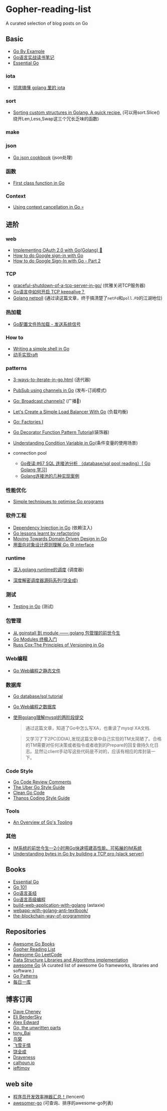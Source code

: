 # Gopher-reading-list
A curated selection of blog posts on Go


## Basic

- [Go By Example](https://gobyexample.com/)
- [Go语言实战读书笔记](https://www.flysnow.org/2017/03/04/go-in-action-go-package.html)
- [Essential Go](https://www.programming-books.io/essential/go/)

### iota
- [彻底搞懂 golang 里的 iota](https://blog.wolfogre.com/posts/golang-iota/)

### sort
- [Sorting custom structures in Golang. A quick recipe.](https://thenotexpert.com/golang-sorting/) (可以用sort.Slice()绕开Len,Less,Swap这三个冗长乏味的函数)

### make


### json
- [Go json cookbook](https://eli.thegreenplace.net/2019/go-json-cookbook/) (json处理)

### 函数
- [First class function in Go](https://mp.weixin.qq.com/s/0zSFzPVLdTl_5IoFgwtnFA)

### Context
- [Using context cancellation in Go 💀](https://www.sohamkamani.com/blog/golang/2018-06-17-golang-using-context-cancellation/)

## 进阶

### web

- [Implementing OAuth 2.0 with Go(Golang) 🔐](https://www.sohamkamani.com/blog/golang/2018-06-24-oauth-with-golang/)
- [How to do Google sign-in with Go](https://skarlso.github.io/2016/06/12/google-signin-with-go/)
- [How to do Google Sign-In with Go - Part 2](https://skarlso.github.io/2016/11/02/google-signin-with-go-part2/)

### TCP
- [graceful-shutdown-of-a-tcp-server-in-go/](https://eli.thegreenplace.net/2020/graceful-shutdown-of-a-tcp-server-in-go/) (优雅关闭TCP服务器)
- [Go语言中如何开启 TCP keepalive？](https://mp.weixin.qq.com/s/v8QPxefWLfAmgPNW2HOYHA)
- [Golang netpoll](http://likakuli.com/post/2018/06/06/golang-network/) (通过读这篇文章，终于搞清楚了`netFd`和`poll.FD`的江湖地位)

### 热加载
- [Go配置文件热加载 - 发送系统信号](https://segmentfault.com/a/1190000019436438)

### How to
- [Writing a simple shell in Go](https://sj14.gitlab.io/post/2018/07-01-go-unix-shell/)
- [动手实现raft](https://eli.thegreenplace.net/2020/implementing-raft-part-0-introduction/)

### patterns
- [3-ways-to-iterate-in-go.html](https://blog.kowalczyk.info/article/1Bkr/3-ways-to-iterate-in-go.html) (迭代器)

- [PubSub using channels in Go](https://eli.thegreenplace.net/2020/pubsub-using-channels-in-go/) (发布-订阅模式)

- [Go: Broadcast channels?](https://science.mroman.ch/gobroadcastchannels.html) (广播📢)

- [Let's Create a Simple Load Balancer With Go](https://kasvith.me/posts/lets-create-a-simple-lb-go/) (负载均衡)

- [Go: Factories I](https://science.mroman.ch/gofactory.html)

- [Go Decorator Function Pattern Tutorial](https://tutorialedge.net/golang/go-decorator-function-pattern-tutorial/)(装饰器)

- [Understanding Condition Variable in Go](https://kaviraj.me/understanding-condition-variable-in-go/)(条件变量的使用场景)


- connection pool
    - [Go夜读:#67 SQL 连接池分析 （database/sql pool reading）[ Go Golang 学习]](https://www.bilibili.com/video/av75690189?from=search&seid=5328732865312480571)
    - [Golang连接池的几种实现案例](https://juejin.im/post/5e58e3b7f265da57537eb7ed#heading-7)



### 性能优化
- [Simple techniques to optimise Go programs](https://stephen.sh/posts/quick-go-performance-improvements)


### 软件工程
- [Dependency Injection in Go](https://blog.drewolson.org/dependency-injection-in-go) (依赖注入)
- [Go lessons learnt by refactoring](https://anto.pt/post/go-lessons-learnt-by-refactoring)
- [Moving Towards Domain Driven Design in Go](https://www.calhoun.io/moving-towards-domain-driven-design-in-go/)
- [用面向对象设计原则理解 Go 中 interface](https://mp.weixin.qq.com/s/MqQ6b-Z_wvYe9YpNI5LDeA)

### runtime
- [深入golang runtime的调度](https://zboya.github.io/post/go_scheduler/#runtime%E8%B0%83%E5%BA%A6%E5%99%A8%E7%9A%84%E5%90%AF%E5%8A%A8) (调度器)

- [深度解密调度器源码系列(饶全成)](https://qcrao.com/2019/09/06/dive-into-go-scheduler-source-code/)

### 测试
- [Testing in Go](https://ieftimov.com/categories/testing-in-go/) (测试)

### 包管理
- [从 goinstall 到 module —— golang 包管理的前世今生](https://blog.wolfogre.com/posts/golang-package-history/)
- [Go Modules 终极入门](https://mp.weixin.qq.com/s/fNMXfpBhBC3UWTbYCnwIMg)
- [Russ Cox:The Principles of Versioning in Go](https://research.swtch.com/vgo-principles)

### Web编程
- [Go Web编程之静态文件](https://juejin.im/post/5e1cfd2d6fb9a02ffd6eb56c)


### 数据库
- [Go database/sql tutorial](http://go-database-sql.org/index.html)
- [Go Web编程之数据库](https://juejin.im/post/5e277a85e51d450234249c7e)
- [使用golang理解mysql的两阶段提交](https://mp.weixin.qq.com/s/KeZId8WScnS-rlc0kedEzw)
    > 通过这篇文章，知道了Go中怎么写XA，也重读了mysql XA文档.

    > 又学习了下2PC(DDIA),发现这篇文章中自己实现的TM太简陋了。合格的TM需要对任何决策或者指令或者收到的Prepare的回复做持久化日志。显然让client手动写这些代码是不对的，应该有相应的库封装一下。



### Code Style
- [Go Code Review Comments](https://github.com/golang/go/wiki/CodeReviewComments)
- [The Uber Go Style Guide](https://github.com/uber-go/guide/blob/master/style.md)
- [Clean Go Code](https://github.com/Pungyeon/clean-go-article#Interfaces-in-Go)
- [Thanos Coding Style Guide](https://thanos.io/contributing/coding-style-guide.md/)

### Tools
- [An Overview of Go's Tooling](https://www.alexedwards.net/blog/an-overview-of-go-tooling)

### 其他
- [IM系统的前世今生—2小时用Go快速搭建高性能、可拓展的IM系统](https://mp.weixin.qq.com/s/6LG4D4Bt3_lM0QW2RkqI_A)
- [Understanding bytes in Go by building a TCP pro (slack server)](https://ieftimov.com/post/understanding-bytes-golang-build-tcp-protocol/)

## Books
- [Essential Go](https://www.programming-books.io/essential/go/)
- [Go 101](https://go101.org/)
- [Go语言圣经](https://yar999.gitbooks.io/gopl-zh/content/)
- [Go语言高级编程](https://yar999.gitbooks.io/gopl-zh/content/)
- [build-web-application-with-golang](https://github.com/astaxie/build-web-application-with-golang) (astaxie)
- [webapp-with-golang-anti-textbook/](https://thewhitetulip.gitbooks.io/webapp-with-golang-anti-textbook/content/)
- [the-blockchain-way-of-programming](https://web3coach-public.s3.eu-central-1.amazonaws.com/the-blockchain-way-of-programming-newsletter-version.pdf)


## Repositories
- [Awesome Go Books](https://github.com/dariubs/GoBooks)
- [Gopher Reading List](https://github.com/enocom/gopher-reading-list)
- [Awesome Go LeetCode](https://github.com/kylesliu/awesome-golang-leetcode)
- [Data Structure Libraries and Algorithms implementation](https://github.com/priyankchheda/algorithms)
- [awesome Go](https://github.com/avelino/awesome-go) (A curated list of awesome Go frameworks, libraries and software.)
- [Go Patterns](https://github.com/tmrts/go-patterns)
- [每日一库](https://github.com/darjun/go-daily-lib)

## 博客订阅
- [Dave Cheney](https://dave.cheney.net/)
- [Eli BenderSky](eli.thegreenplace.net/)
- [Alex Edward](https://www.alexedwards.net/blog/)
- [Go, the unwritten parts](https://rakyll.org/archive/)
- [tony_Bai](https://tonybai.com/)
- [鸟窝](https://colobu.com/)
- [飞雪无情](https://www.flysnow.org/)
- [饶全成](http://qcrao.com/)
- [Draveness](https://draveness.me/index)
- [calhoun.io](https://www.calhoun.io/)
- [ieftimov](https://ieftimov.com/)

## web site
- [程序员开发效率神器汇总！](https://mp.weixin.qq.com/s/WjaHJHE7ZPbgo7QwIDwZzQ)(tencent)
- [awesomer-go](https://awesomer-go.pantas.net/) (可查询、排序的awesome-go列表)

